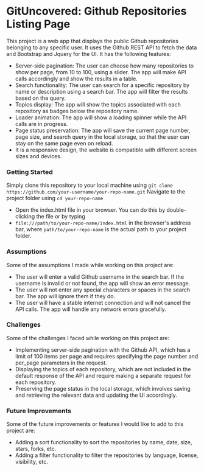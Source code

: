 # GitUncovered: Github Repositories Listing Page
This project is a web app that displays the public Github repositories belonging to any specific user. It uses the Github REST API to fetch the data and Bootstrap and Jquery for the UI. It has the following features:

- Server-side pagination: The user can choose how many repositories to show per page, from 10 to 100, using a slider. The app will make API calls accordingly and show the results in a table.
- Search functionality: The user can search for a specific repository by name or description using a search bar. The app will filter the results based on the query.
- Topics display: The app will show the topics associated with each repository as badges below the repository name.
- Loader animation: The app will show a loading spinner while the API calls are in progress.
- Page status preservation: The app will save the current page number, page size, and search query in the local storage, so that the user can stay on the same page even on reload.
- It is a responsive design, the website is compatible with different screen sizes and devices.
  
### Getting Started
Simply clone this repository to your local machine using 
`git clone https://github.com/your-username/your-repo-name.git`
Navigate to the project folder using
`cd your-repo-name`
- Open the index.html file in your browser. You can do this by double-clicking the file or by typing
- `file:///path/to/your-repo-name/index.html` in the browser's address bar, where `path/to/your-repo-name` is the actual path to your project folder.

### Assumptions
Some of the assumptions I made while working on this project are:

- The user will enter a valid Github username in the search bar. If the username is invalid or not found, the app will show an error message.
- The user will not enter any special characters or spaces in the search bar. The app will ignore them if they do.
- The user will have a stable internet connection and will not cancel the API calls. The app will handle any network errors gracefully.

### Challenges
Some of the challenges I faced while working on this project are:

- Implementing server-side pagination with the Github API, which has a limit of 100 items per page and requires specifying the page number and per_page parameters in the request.
- Displaying the topics of each repository, which are not included in the default response of the API and require making a separate request for each repository.
- Preserving the page status in the local storage, which involves saving and retrieving the relevant data and updating the UI accordingly.

### Future Improvements
Some of the future improvements or features I would like to add to this project are:

- Adding a sort functionality to sort the repositories by name, date, size, stars, forks, etc.
- Adding a filter functionality to filter the repositories by language, license, visibility, etc.
